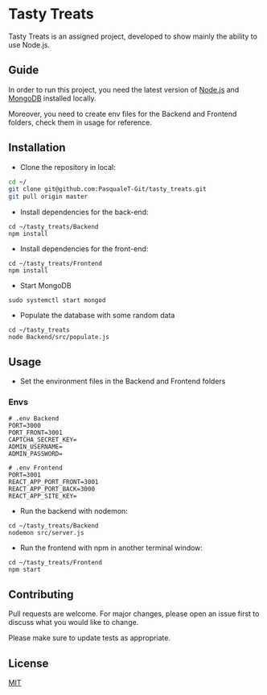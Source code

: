 # Tasty Treats

Tasty Treats is an assigned project, developed to show mainly the ability to use Node.js.

## Guide
In order to run this project, you need the latest version of [Node.js](https://nodejs.org/en/) and [MongoDB](https://www.mongodb.com/try/download/community) installed locally.

Moreover, you need to create env files for the Backend and Frontend folders, check them in usage for reference.

## Installation

- Clone the repository in local:

```bash
cd ~/
git clone git@github.com:PasqualeT-Git/tasty_treats.git
git pull origin master
```
- Install dependencies for the back-end:

```
cd ~/tasty_treats/Backend
npm install
```
- Install dependencies for the front-end:
```
cd ~/tasty_treats/Frontend
npm install
```
- Start MongoDB
```
sudo systemctl start mongod 
```
- Populate the database with some random data
```
cd ~/tasty_treats
node Backend/src/populate.js
```


## Usage
- Set the environment files in the Backend and Frontend folders
### Envs
```
# .env Backend
PORT=3000
PORT_FRONT=3001
CAPTCHA_SECRET_KEY=
ADMIN_USERNAME=
ADMIN_PASSWORD=
```

```
# .env Frontend
PORT=3001
REACT_APP_PORT_FRONT=3001
REACT_APP_PORT_BACK=3000
REACT_APP_SITE_KEY=
```

- Run the backend with nodemon:
```
cd ~/tasty_treats/Backend
nodemon src/server.js
```
- Run the frontend with npm in another terminal window:
```
cd ~/tasty_treats/Frontend
npm start
```


## Contributing
Pull requests are welcome. For major changes, please open an issue first to discuss what you would like to change.

Please make sure to update tests as appropriate.

## License
[MIT](https://choosealicense.com/licenses/mit/)